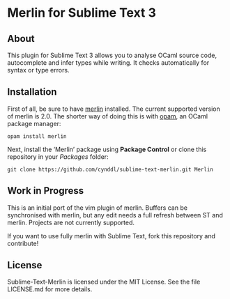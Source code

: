 # Merlin for Sublime Text 3

## About

This plugin for Sublime Text 3 allows you to analyse OCaml source code, autocomplete and infer types while writing. It checks automatically for syntax or type errors.

## Installation

First of all, be sure to have [merlin](https://github.com/the-lambda-church/merlin) installed. The current supported version of merlin is 2.0. The shorter way of doing this is with [opam](opam.ocaml.org), an OCaml package manager:

    opam install merlin

Next, install the ‘Merlin’ package using **Package Control**
or clone this repository in your *Packages* folder:

    git clone https://github.com/cynddl/sublime-text-merlin.git Merlin

## Work in Progress

This is an initial port of the vim plugin of merlin. Buffers can be synchronised with merlin, but any edit needs a full refresh between ST and merlin. Projects are not currently supported.

If you want to use fully merlin with Sublime Text, fork this repository and contribute!

## License

Sublime-Text-Merlin is licensed under the MIT License. See the file LICENSE.md for more details.
